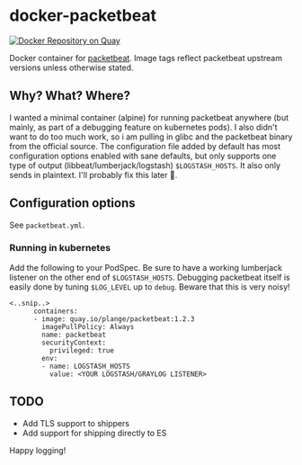 docker-packetbeat
=================

[![Docker Repository on Quay](https://quay.io/repository/plange/packetbeat/status "Docker Repository on Quay")](https://quay.io/repository/plange/packetbeat)

Docker container for [packetbeat](https://www.elastic.co/products/beats/packetbeat). Image tags reflect packetbeat upstream versions unless otherwise stated.

Why? What? Where?
-----------------
I wanted a minimal container (alpine) for running packetbeat anywhere (but mainly, as part of a debugging feature on kubernetes pods). I also didn't want to do too much work, so i am pulling in glibc and the packetbeat binary from the official source.
The configuration file added by default has most configuration options enabled with sane defaults, but only supports one type of output (libbeat/lumberjack/logstash) `$LOGSTASH_HOSTS`. It also only sends in plaintext. I'll probably fix this later :whale:.

Configuration options
---------------------
See `packetbeat.yml`.

### Running in kubernetes
Add the following to your PodSpec. Be sure to have a working lumberjack listener on the other end of `$LOGSTASH_HOSTS`. Debugging packetbeat itself is easily done by tuning `$LOG_LEVEL` up to `debug`. Beware that this is very noisy!
```
<..snip..>
      containers:
      - image: quay.io/plange/packetbeat:1.2.3
        imagePullPolicy: Always
        name: packetbeat
        securityContext:
          privileged: true
        env:
        - name: LOGSTASH_HOSTS
          value: <YOUR LOGSTASH/GRAYLOG LISTENER>
```

TODO
----
  * Add TLS support to shippers
  * Add support for shipping directly to ES

Happy logging!
